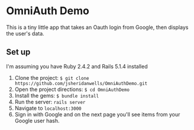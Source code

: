 # OmniAuth Demo

This is a tiny little app that takes an Oauth login from Google, then displays the user's data. 

## Set up
I'm assuming you have Ruby 2.4.2 and Rails 5.1.4 installed

1. Clone the project: `$ git clone https://github.com/jsheridanwells/OmniAuthDemo.git`
2. Open the project directions: `$ cd OmniAuthDemo`
3. Install the gems: `$ bundle install`
4. Run the server: `rails server`
5. Navigate to `localhost:3000`
6. Sign in with Google and on the next page you'll see items from your Google user hash. 
